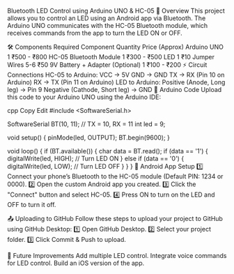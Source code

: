 Bluetooth LED Control using Arduino UNO & HC-05
📌 Overview
This project allows you to control an LED using an Android app via Bluetooth. The Arduino UNO communicates with the HC-05 Bluetooth module, which receives commands from the app to turn the LED ON or OFF.

🛠️ Components Required
Component	Quantity	Price (Approx)
Arduino UNO	1	₹500 - ₹800
HC-05 Bluetooth Module	1	₹300 - ₹500
LED	1	₹10
Jumper Wires	5-6	₹50
9V Battery + Adapter (Optional)	1	₹100 - ₹200
⚡ Circuit Connections
HC-05 to Arduino:
VCC → 5V
GND → GND
TX → RX (Pin 10 on Arduino)
RX → TX (Pin 11 on Arduino)
LED to Arduino:
Positive (Anode, Long leg) → Pin 9
Negative (Cathode, Short leg) → GND
📜 Arduino Code
Upload this code to your Arduino UNO using the Arduino IDE:

cpp
Copy
Edit
#include <SoftwareSerial.h>

SoftwareSerial BT(10, 11); // TX = 10, RX = 11
int led = 9;

void setup() {
    pinMode(led, OUTPUT);
    BT.begin(9600);
}

void loop() {
    if (BT.available()) {
        char data = BT.read();
        if (data == '1') {
            digitalWrite(led, HIGH); // Turn LED ON
        } else if (data == '0') {
            digitalWrite(led, LOW); // Turn LED OFF
        }
    }
}
📱 Android App Setup
1️⃣ Connect your phone’s Bluetooth to the HC-05 module (Default PIN: 1234 or 0000).
2️⃣ Open the custom Android app you created.
3️⃣ Click the "Connect" button and select HC-05.
4️⃣ Press ON to turn on the LED and OFF to turn it off.

📤 Uploading to GitHub
Follow these steps to upload your project to GitHub using GitHub Desktop:
1️⃣ Open GitHub Desktop.
2️⃣ Select your project folder.
3️⃣ Click Commit & Push to upload.

🎯 Future Improvements
Add multiple LED control.
Integrate voice commands for LED control.
Build an iOS version of the app.
